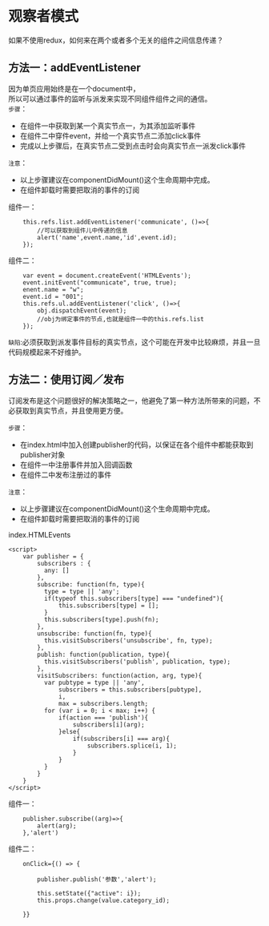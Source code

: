 # 观察者模式
如果不使用redux，如何来在两个或者多个无关的组件之间信息传递？

## 方法一：addEventListener
因为单页应用始终是在一个document中，  
所以可以通过事件的监听与派发来实现不同组件组件之间的通信。  
`步骤`：
- 在组件一中获取到某一个真实节点一，为其添加监听事件
- 在组件二中穿件event，并给一个真实节点二添加click事件
- 完成以上步骤后，在真实节点二受到点击时会向真实节点一派发click事件

`注意`：
- 以上步骤建议在componentDidMount()这个生命周期中完成。
- 在组件卸载时需要把取消的事件的订阅

组件一：
```
    this.refs.list.addEventListener('communicate', ()=>{
        //可以获取到组件儿中传递的信息
        alert('name',event.name,'id',event.id);
    });
```
组件二：
```
    var event = document.createEvent('HTMLEvents');
    event.initEvent("communicate", true, true);
    enent.name = "w";
    event.id = "001";
    this.refs.ul.addEventListener('click', ()=>{         
        obj.dispatchEvent(event);
        //obj为绑定事件的节点,也就是组件一中的this.refs.list
    });
```
`缺陷`:必须获取到派发事件目标的真实节点，这个可能在开发中比较麻烦，并且一旦代码规模起来不好维护。

## 方法二：使用订阅／发布
订阅发布是这个问题很好的解决策略之一，他避免了第一种方法所带来的问题，不必获取到真实节点，并且使用更方便。

`步骤`：
- 在index.html中加入创建publisher的代码，以保证在各个组件中都能获取到publisher对象   
- 在组件一中注册事件并加入回调函数
- 在组件二中发布注册过的事件

`注意`：
- 以上步骤建议在componentDidMount()这个生命周期中完成。
- 在组件卸载时需要把取消的事件的订阅

index.HTMLEvents
```
<script>
    var publisher = {
        subscribers : {
          any: []
        },
        subscribe: function(fn, type){
          type = type || 'any';
          if(typeof this.subscribers[type] === "undefined"){
              this.subscribers[type] = [];
          }
          this.subscribers[type].push(fn);
        },
        unsubscribe: function(fn, type){
          this.visitSubscribers('unsubscribe', fn, type);
        },
        publish: function(publication, type){
          this.visitSubscribers('publish', publication, type);
        },
        visitSubscribers: function(action, arg, type){
          var pubtype = type || 'any',
              subscribers = this.subscribers[pubtype],
              i,
              max = subscribers.length;
          for (var i = 0; i < max; i++) {
              if(action === 'publish'){
                  subscribers[i](arg);
              }else{
                  if(subscribers[i] === arg){
                      subscribers.splice(i, 1);
                  }
              }
          }
        }
    }
</script>
```
组件一：
```
    publisher.subscribe((arg)=>{
        alert(arg);
    },'alert')
```
组件二：
```
    onClick={() => {

        publisher.publish('参数','alert');

        this.setState({"active": i});
        this.props.change(value.category_id);

    }}
```
